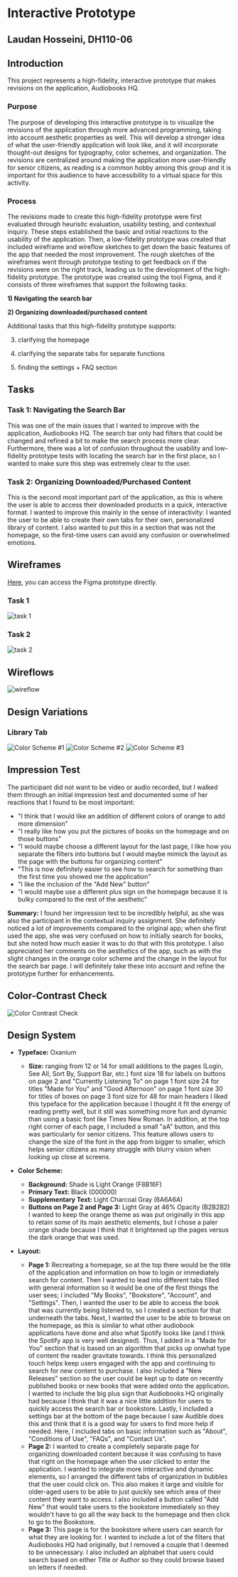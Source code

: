 # Interactive Prototype 
## Laudan Hosseini, DH110-06

## Introduction 
This project represents a high-fidelity, interactive prototype that makes revisions on the application, Audiobooks HQ.

### Purpose 
The purpose of developing this interactive prototype is to visualize the revisions of the application through more advanced programming, taking into account aesthetic properties as well. This will develop a stronger idea of what the user-friendly application will look like, and it will incorporate thought-out designs for typography, color schemes, and organization. The revisions are centralized around making the application more user-friendly for senior citizens, as reading is a common hobby among this group and it is important for this audience to have accessibility to a virtual space for this activity. 

### Process 
The revisions made to create this high-fidelity prototype were first evaluated through heurisitc evaluation, usability testing, and contextual inquiry. These steps established the basic and initial reactions to the usability of the application. Then, a low-fidelity prototype was created that included wireframe and wireflow sketches to get down the basic features of the app that needed the most improvement. The rough sketches of the wireframes went through prototype testing to get feedback on if the revisions were on the right track, leading us to the development of the high-fidelity prototype. The prototype was created using the tool Figma, and it consists of three wireframes that support the following tasks: 

**1) Navigating the search bar** 

**2) Organizing downloaded/purchased content**

Additional tasks that this high-fidelity prototype supports: 

3) clarifying the homepage 

4) clarifying the separate tabs for separate functions 

5) finding the settings + FAQ section 

## Tasks 
### Task 1: Navigating the Search Bar 
This was one of the main issues that I wanted to improve with the application, Audiobooks HQ. The search bar only had filters that could be changed and refined a bit to make the search process more clear. Furthermore, there was a lot of confusion throughout the usability and low-fidelity prototype tests with locating the search bar in the first place, so I wanted to make sure this step was extremely clear to the user. 

### Task 2: Organizing Downloaded/Purchased Content 
This is the second most important part of the application, as this is where the user is able to access their downloaded products in a quick, interactive format. I wanted to improve this mainly in the sense of interactivity: I wanted the user to be able to create their own tabs for their own, personalized library of content. I also wanted to put this in a section that was not the homepage, so the first-time users can avoid any confusion or overwhelmed emotions. 

## Wireframes
[Here](https://www.figma.com/file/6XmInbhmQDJD6D55uRPXmR/DH-110-6?node-id=1%3A2), you can access the Figma prototype directly. 

### Task 1
![task 1](https://github.com/laudanhosseini/DH110-06/blob/8774cb4b2a9fff6483aebb146aaf198c33647171/task%201.png) 

### Task 2
![task 2](https://github.com/laudanhosseini/DH110-06/blob/c6b585a6973625472d45a05c84cdd8775f4f0164/task%202.png) 

## Wireflows
![wireflow](https://github.com/laudanhosseini/DH110-06/blob/27bfeca0a8041855e326ca4b74569d0442bbacac/Wireflow%20Task%201%20+%202.png)

## Design Variations 
### Library Tab 
![Color Scheme #1](https://github.com/laudanhosseini/DH110-06/blob/f715241641131de7a0591e60f9e3bdd02e17f4d7/Color%20Scheme%20%231.png)
![Color Scheme #2](https://github.com/laudanhosseini/DH110-06/blob/d60e72723211b653e26c8bea576224e76d77b1d7/Color%20Scheme%20%232.png) 
![Color Scheme #3](https://github.com/laudanhosseini/DH110-06/blob/fa973c5292189d90e6b88fd2d12e01088028c2d3/iPhone%2011%20Pro%20Max%20-%202%20(1).png)


## Impression Test 
The participant did not want to be video or audio recorded, but I walked them through an initial impression test and documented some of her reactions that I found to be most important:
* "I think that I would like an addition of different colors of orange to add more dimension"
* "I really like how you put the pictures of books on the homepage and on those buttons"
* "I would maybe choose a different layout for the last page, I like how you separate the filters into buttons but I would maybe mimick the layout as the page with the buttons for organizing content"
* "This is now definitely easier to see how to search for something than the first time you showed me the application"
* "I like the inclusion of the "Add New" button"
* "I would maybe use a different plus sign on the homepage because it is bulky compared to the rest of the aesthetic"

**Summary:** I found her impression test to be incredibly helpful, as she was also the participant in the contextual inquiry assignment. She definitely noticed a lot of improvements compared to the original app; when she first used the app, she was very confused on how to initially search for books, but she noted how much easier it was to do that with this prototype. I also appreciated her comments on the aesthetics of the app, such as with the slight changes in the orange color scheme and the change in the layout for the search bar page. I will definitely take these into account and refine the prototype further for enhancements. 

## Color-Contrast Check 
![Color Contrast Check](https://github.com/laudanhosseini/DH110-06/blob/3d9d8676ab7ece1e72e8e50b726ebb513d6c1999/Color%20Contrast%20Check.png) 

## Design System 
* **Typeface:** Oxanium 
    * **Size:** ranging from 12 or 14 for small additions to the pages (Login, See All, Sort By, Support Bar, etc.) 
              font size 18 for labels on buttons on page 2 and "Currently Listening To" on page 1
              font size 24 for titles "Made for You" and "Good Afternoon" on page 1
              font size 30 for titles of boxes on page 3
              font size for 48 for main headers 
       I liked this typeface for the application because I thought it fit the energy of reading pretty well, but it still was something more fun and dynamic than using a basic font like Times New Roman. In addition, at the top right corner of each page, I included a small "aA" button, and this was particularly for senior citizens. This feature allows users to change the size of the font in the app from bigger to smaller, which helps senior citizens as many struggle with blurry vision when looking up close at screens. 
       
              
* **Color Scheme:** 
    * **Background:** Shade is Light Orange (F8B16F) 
    * **Primary Text:** Black (000000)
    * **Supplementary Text:** Light Charcoal Gray (6A6A6A) 
    * **Buttons on Page 2 and Page 3:** Light Gray at 46% Opacity (B2B2B2)
 I wanted to keep the orange theme as was put originally in this app to retain some of its main aesthetic elements, but I chose a paler orange shade because I think that it brightened up the pages versus the dark orange that was used. 

* **Layout:**
    * **Page 1:** Recreating a homepage, so at the top there would be the title of the application and information on how to login or immediately search for content. Then I wanted to lead into different tabs filled with general information so it would be one of the first things the user sees; I included "My Books", "Bookstore", "Account", and "Settings". Then, I wanted the user to be able to access the book that was currently being listened to, so I created a section for that underneath the tabs. Next, I wanted the user to be able to browse on the homepage, as this is similar to what other audiobook applications have done and also what Spotify looks like (and I think the Spotify app is very well designed). Thus, I added in a "Made for You" section that is based on an algorithm that picks up onwhat type of content the reader gravitate towards. I think this personalized touch helps keep users engaged with the app and continuing to search for new content to purchase. I also included a "New Releases" section so the user could be kept up to date on recently published books or new books that were added onto the application. I wanted to include the big plus sign that Audiobooks HQ originally had because I think that it was a nice little addition for users to quickly access the search bar or bookstore. Lastly, I included a settings bar at the bottom of the page because I saw Audible does this and think that it is a good way for users to find more help if needed. Here, I included tabs on basic information such as "About", "Conditions of Use", "FAQs", and "Contact Us". 
    * **Page 2:** I wanted to create a completely separate page for organizing downloaded content because it was confusing to have that right on the homepage when the user clicked to enter the application. I wanted to integrate more interactive and dynamic elements, so I arranged the different tabs of organization in bubbles that the user could click on. This also makes it large and visible for older-aged users to be able to just quickly see which area of their content they want to access. I also included a button called "Add New" that would take users to the bookstore immediately so they wouldn't have to go all the way back to the homepage and then click to go to the Bookstore. 
    * **Page 3:** This page is for the bookstore where users can search for what they are looking for. I wanted to include a lot of the filters that Audiobooks HQ had originally, but I removed a couple that I deemed to be unnecessary. I also included an alphabet that users could search based on either Title or Author so they could browse based on letters if needed. 
    
